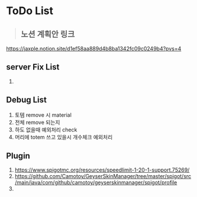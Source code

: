 # ToDo List
> ## 노션 계획안 링크
https://jaxple.notion.site/d1ef58aa889d4b8ba1342fc09c0249b4?pvs=4

## server Fix List
1. 

## Debug List
1. 토템 remove 시 material
2. 전체 remove 되는지
3. 하도 없을때 예외처리 check
4. 머리에 totem 쓰고 있을시 개수체크 예외처리

## Plugin
1. https://www.spigotmc.org/resources/speedlimit-1-20-1-support.75269/
2. https://github.com/Camotoy/GeyserSkinManager/tree/master/spigot/src/main/java/com/github/camotoy/geyserskinmanager/spigot/profile
3. 